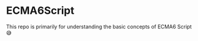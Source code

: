 # ECMA6Script

This repo is primarily for understanding the basic concepts of ECMA6 Script :sweat_smile:
